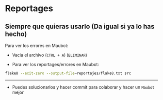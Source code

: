 # Reportages

## Siempre que quieras usarlo (Da igual si ya lo has hecho)

Para ver los errores en Maubot:

* Vacia el archivo (`CTRL + A`) (`ELIMINAR`)

* Para ver los reportages/errores en Maubot:
```sh
flake8 --exit-zero --output-file=reportajes/flake8.txt src
```
---

* Puedes solucionarlos y hacer commit para colaborar y hacer un `Maubot` mejor